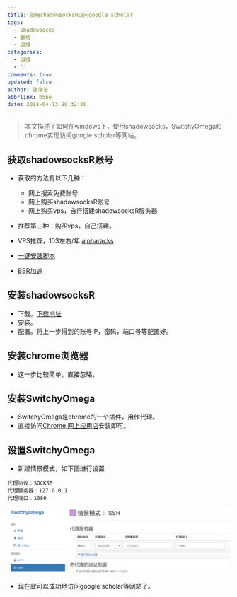 ```yaml
---
title: 使用shadowsocksR访问google scholar
tags:
  - shadowsocks
  - 翻墙
  - 运维
categories:
  - 运维
  - ''
comments: true
updated: false
author: 张学志
abbrlink: b56e
date: 2018-04-13 20:32:00
---
```

> 本文描述了如何在windows下，使用shadowsocks，SwitchyOmega和chrome实现访问google scholar等网站。
<!-- more -->
## 获取shadowsocksR账号
* 获取的方法有以下几种：
	* 网上搜索免费账号
	* 网上购买shadowsocksR账号
	* 网上购买vps，自行搭建shadowsocksR服务器

* 推荐第三种：购买vps，自己搭建。

* VPS推荐，10$左右/年  [alpharacks](https://www.alpharacks.com)
* [一键安装脚本](https://github.com/iMeiji/shadowsocks_install/wiki/shadowsocksR-%E4%B8%80%E9%94%AE%E5%AE%89%E8%A3%85)
* [BBR加速](https://www.dz9.net/blog/4246.html)


## 安装shadowsocksR
* 下载。[下载地址](https://github.com/xuezhisd/ShadowsocksR-4.1.5-win/)
* 安装。
* 配置。将上一步得到的账号IP，密码，端口号等配置好。


## 安装chrome浏览器
* 这一步比较简单，直接忽略。


## 安装SwitchyOmega
* SwitchyOmega是chrome的一个插件，用作代理。
* 直接访问[Chrome 网上应用店](https://chrome.google.com/webstore/category/extensions?hl=zh-CN)安装即可。

## 设置SwitchyOmega
* 新建情景模式，如下图进行设置

```
代理协议：SOCKS5
代理服务器：127.0.0.1
代理端口：1080
```

![upload successful](/images/pasted-0.png)

* 现在就可以成功地访问google scholar等网站了。
